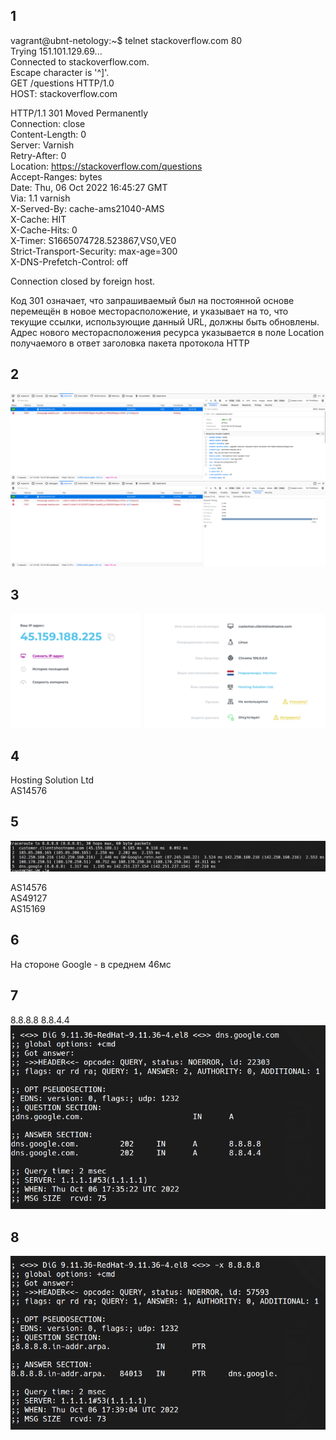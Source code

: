 ## 1
 vagrant@ubnt-netology:~$ telnet stackoverflow.com 80 \
 Trying 151.101.129.69... \
 Connected to stackoverflow.com. \
 Escape character is '^]'. \
 GET /questions HTTP/1.0 \
 HOST: stackoverflow.com 

 HTTP/1.1 301 Moved Permanently \
 Connection: close  
 Content-Length: 0 \
 Server: Varnish \
 Retry-After: 0 \
 Location: https://stackoverflow.com/questions \
 Accept-Ranges: bytes \
 Date: Thu, 06 Oct 2022 16:45:27 GMT \
 Via: 1.1 varnish \
 X-Served-By: cache-ams21040-AMS \
 X-Cache: HIT \
 X-Cache-Hits: 0 \
 X-Timer: S1665074728.523867,VS0,VE0 \
 Strict-Transport-Security: max-age=300 \
 X-DNS-Prefetch-Control: off 

 Connection closed by foreign host. 

Код 301 означает, что запрашиваемый был на постоянной основе перемещён в новое месторасположение, и указывает на то, что текущие ссылки, использующие данный URL, должны быть обновлены. Адрес нового месторасположения ресурса указывается в поле Location получаемого в ответ заголовка пакета протокола HTTP

## 2
![](./2.png?raw=true)
![](./2-1.png?raw=true)

## 3
![](./4.png?raw=true)

## 4
Hosting Solution Ltd \
AS14576

## 5
![](./5.png?raw=true)

AS14576 \
AS49127 \
AS15169 

## 6

На стороне Google - в среднем 46мс

## 7

8.8.8.8
8.8.4.4
![](./7.png?raw=true)

## 8
![](./8.png?raw=true)
